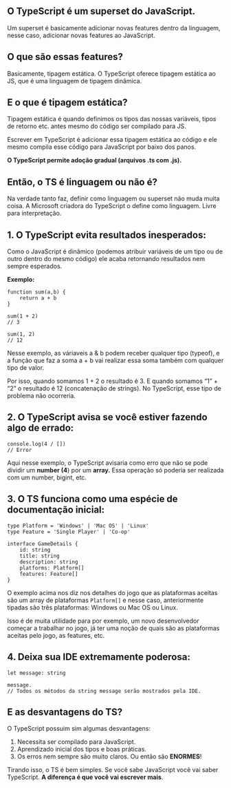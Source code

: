 ## O TypeScript é um superset do JavaScript.
Um superset é basicamente adicionar novas features dentro da linguagem, nesse caso, adicionar novas features ao JavaScript.

## O que são essas features?
Basicamente, tipagem estática. O TypeScript oferece tipagem estática ao JS, que é uma linguagem de tipagem dinâmica.

## E o que é tipagem estática?
Tipagem estática é quando definimos os tipos das nossas variáveis, tipos de retorno etc. antes mesmo do código ser compilado para JS.

Escrever em TypeScript é adicionar essa tipagem estática ao código e ele mesmo compila esse código para JavaScript por baixo dos panos.

**O TypeScript permite adoção gradual (arquivos .ts com .js).**

## Então, o TS é linguagem ou não é?
Na verdade tanto faz, definir como linguagem ou superset não muda muita coisa. A Microsoft criadora do TypeScript o define como linguagem. Livre para interpretação.

## 1. O TypeScript evita resultados inesperados:
Como o JavaScript é dinâmico (podemos atribuir variáveis de um tipo ou de outro dentro do mesmo código) ele acaba retornando resultados nem sempre esperados.

**Exemplo:**

```tsx
function sum(a,b) {
	return a + b
}

sum(1 + 2)
// 3

sum(1, 2)
// 12
```

Nesse exemplo, as váriaveis a & b podem receber qualquer tipo (typeof), e a função que faz a soma a + b vai realizar essa soma também com qualquer tipo de valor.

Por isso, quando somamos 1 + 2 o resultado é 3.
E quando somamos “1” + “2” o resultado é 12 (concatenação de strings).
No TypeScript, esse tipo de problema não ocorreria.

## 2. O TypeScript avisa se você estiver fazendo algo de errado:

```tsx
console.log(4 / [])
// Error
```

Aqui nesse exemplo, o TypeScript avisaria como erro que não se pode dividir um **number (4**) por um **array.** Essa operação só poderia ser realizada com um number, bigint, etc.
## 3. O TS funciona como uma espécie de documentação inicial:

```tsx
type Platform = 'Windows' | 'Mac OS' | 'Linux'
type Feature = 'Single Player' | 'Co-op'

interface GameDetails {
    id: string
    title: string
    description: string
    platforms: Platform[]
    features: Feature[]
}
```

O exemplo acima nos diz nos detalhes do jogo que as plataformas aceitas são um array de plataformas `Platform[]` e nesse caso, anteriormente tipadas são três plataformas: Windows ou Mac OS ou Linux.

Isso é de muita utilidade para por exemplo, um novo desenvolvedor começar a trabalhar no jogo, já ter uma noção de quais são as plataformas aceitas pelo jogo, as features, etc.
## 4. Deixa sua IDE extremamente poderosa:

```tsx
let message: string

message.
// Todos os métodos da string message serão mostrados pela IDE.
```

## E as desvantagens do TS?
O TypeScript possuim sim algumas desvantagens:

1. Necessita ser compilado para JavaScript.
2. Aprendizado inicial dos tipos e boas práticas.
3. Os erros nem sempre são muito claros. Ou então são **ENORMES**!

Tirando isso, o TS é bem simples. Se você sabe JavaScript você vai saber TypeScript. **A diferença é que você vai escrever mais**.